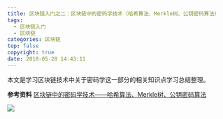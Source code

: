```yaml
---
title: 区块链入门之二：区块链中的密码学技术（哈希算法、Merkle树、公钥密码算法）
tags:
  - 区块链入门
  - 区块链
categories: 区块链
top: false
copyright: true
date: 2018-05-28 14:43:11
---
```

本文是学习区块链技术中关于密码学这一部分的相关知识点学习总结整理。
<!--more-->

**参考资料**
[区块链中的密码学技术——哈希算法、Merkle树、公钥密码算法](https://blog.csdn.net/GuoXuan_CHN/article/details/78913335)

![](http://static.zhyjor.com/wexin.png)
